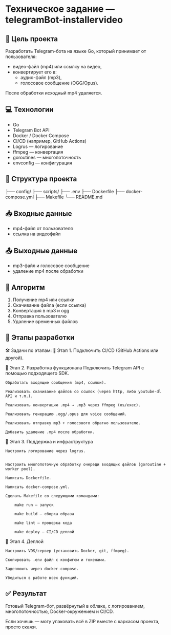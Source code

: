 # Техническое задание — telegramBot-installervideo

## 🎯 Цель проекта
Разработать Telegram-бота на языке Go, который принимает от пользователя:
- видео-файл (mp4) или ссылку на видео,
- конвертирует его в:
  - аудио-файл (mp3),
  - голосовое сообщение (OGG/Opus).

После обработки исходный mp4 удаляется.

## 💻 Технологии
- Go
- Telegram Bot API
- Docker / Docker Compose
- CI/CD (например, GitHub Actions)
- Logrus — логирование
- ffmpeg — конвертация
- goroutines — многопоточность
- envconfig — конфигурация

## 📂 Структура проекта


├── config/
├── scripts/
├── .env
├── Dockerfile
├── docker-compose.yml
├── Makefile
└── README.md


## 📥 Входные данные
- mp4-файл от пользователя
- ссылка на видеофайл

## 📤 Выходные данные
- mp3-файл и голосовое сообщение
- удаление mp4 после обработки

## 🔁 Алгоритм
1. Получение mp4 или ссылки
2. Скачивание файла (если ссылка)
3. Конвертация в mp3 и ogg
4. Отправка пользователю
5. Удаление временных файлов

## 📌 Этапы разработки
🛠 Задачи по этапам:
📌 Этап 1. 
    Подключить CI/CD (GitHub Actions или другой).

📌 Этап 2. Разработка функционала
    Подключить Telegram API с помощью подходящего SDK.

    Обработать входящие сообщения (mp4, ссылки).

    Реализовать скачивание файлов со ссылок (через http, либо youtube-dl API и т.п.).

    Реализовать конвертацию .mp4 → .mp3 через ffmpeg (os/exec).

    Реализовать генерацию .ogg/.opus для voice сообщений.

    Реализовать отправку mp3 + голосового обратно пользователю.

    Добавить удаление .mp4 после обработки.

📌 Этап 3. Поддержка и инфраструктура

    Настроить логирование через logrus.


    Настроить многопоточную обработку очереди входящих файлов (goroutine + worker pool).

    Написать Dockerfile.

    Написать docker-compose.yml.

    Сделать Makefile со следующими командами:

        make run — запуск

        make build — сборка образа

        make lint — проверка кода

        make deploy — CI/CD деплой

📌 Этап 4. Деплой

    Настроить VDS/сервер (установить Docker, git, ffmpeg).

    Скопировать .env файл с конфигом и токенами.

    Задеплоить через docker-compose.

    Убедиться в работе всех функций.


## ✅ Результат
Готовый Telegram-бот, развёрнутый в облаке, с логированием, многопоточностью, Docker-окружением и CI/CD.

Если хочешь — могу упаковать всё в ZIP вместе с каркасом проекта, просто скажи. 